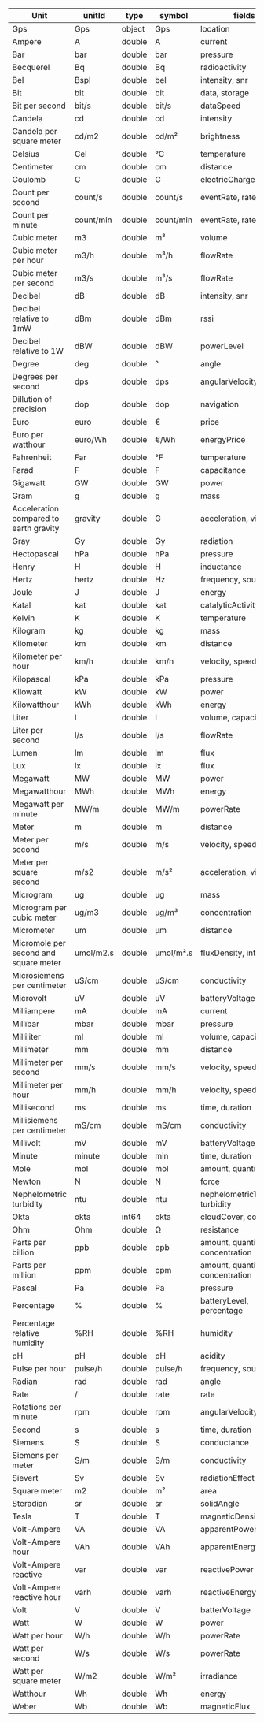 | Unit                                  | unitId    | type   | symbol              | fields
| ------------------------------------- | --------- | ------ | ------------------- | -------------------
| Gps                                   | Gps       | object | Gps                 | location
| Ampere                                | A         | double | A                   | current
| Bar                                   | bar       | double | bar                 | pressure
| Becquerel                             | Bq        | double | Bq                  | radioactivity
| Bel                                   | Bspl      | double | bel                 | intensity, snr
| Bit                                   | bit       | double | bit                 | data, storage
| Bit per second                        | bit/s     | double | bit/s               | dataSpeed
| Candela                               | cd        | double | cd                  | intensity
| Candela per square meter              | cd/m2     | double | cd/m&#178;          | brightness
| Celsius                               | Cel       | double | &#176;C            | temperature
| Centimeter                            | cm        | double | cm                  | distance
| Coulomb                               | C         | double | C                   | electricCharge
| Count per second                      | count/s   | double | count/s             | eventRate, rate
| Count per minute                      | count/min | double | count/min           | eventRate, rate
| Cubic meter                           | m3        | double | m&#179;             | volume
| Cubic meter per hour                  | m3/h      | double | m&#179;/h           | flowRate
| Cubic meter per second                | m3/s      | double | m&#179;/s           | flowRate
| Decibel                               | dB        | double | dB                  | intensity, snr
| Decibel relative to 1mW               | dBm       | double | dBm                 | rssi
| Decibel relative to 1W                | dBW       | double | dBW                 | powerLevel
| Degree                                | deg       | double | &#176;              | angle
| Degrees per second                    | dps       | double | dps                 | angularVelocity
| Dillution of precision                | dop       | double | dop                 | navigation
| Euro                                  | euro      | double | &#8364;             | price
| Euro per watthour                     | euro/Wh   | double | &#8364;/Wh          | energyPrice
| Fahrenheit                            | Far       | double | &#176;F             | temperature
| Farad                                 | F         | double | F                   | capacitance
| Gigawatt                              | GW        | double | GW                  | power
| Gram                                  | g         | double | g                   | mass
| Acceleration compared to earth gravity| gravity   | double | G                   | acceleration, vibration
| Gray                                  | Gy        | double | Gy                  | radiation
| Hectopascal                           | hPa       | double | hPa                 | pressure
| Henry                                 | H         | double | H                   | inductance
| Hertz                                 | hertz     | double | Hz                  | frequency, sound
| Joule                                 | J         | double | J                   | energy
| Katal                                 | kat       | double | kat                 | catalyticActivity
| Kelvin                                | K         | double | K                   | temperature
| Kilogram                              | kg        | double | kg                  | mass
| Kilometer                             | km        | double | km                  | distance
| Kilometer per hour                    | km/h      | double | km/h                | velocity, speed
| Kilopascal                            | kPa       | double | kPa                 | pressure
| Kilowatt                              | kW        | double | kW                  | power
| Kilowatthour                          | kWh       | double | kWh                 | energy
| Liter                                 | l         | double | l                   | volume, capacity
| Liter per second                      | l/s       | double | l/s                 | flowRate
| Lumen                                 | lm        | double | lm                  | flux
| Lux                                   | lx        | double | lx                  | flux
| Megawatt                              | MW        | double | MW                  | power
| Megawatthour                          | MWh       | double | MWh                 | energy
| Megawatt per minute                   | MW/m      | double | MW/m                | powerRate
| Meter                                 | m         | double | m                   | distance
| Meter per second                      | m/s       | double | m/s                 | velocity, speed
| Meter per square second               | m/s2      | double | m/s&#178;           | acceleration, vibration
| Microgram                             | ug        | double | &#181;g             | mass
| Microgram per cubic meter             | ug/m3     | double | &#181;g/m&#179;     | concentration
| Micrometer                            | um        | double | &#181;m             | distance
| Micromole per second and square meter | umol/m2.s | double | &#181;mol/m&#178;.s | fluxDensity, intensity
| Microsiemens per centimeter           | uS/cm     | double | &#181;S/cm          | conductivity
| Microvolt                             | uV        | double | uV                  | batteryVoltage
| Milliampere                           | mA        | double | mA                  | current
| Millibar                              | mbar      | double | mbar                | pressure
| Milliliter                            | ml        | double | ml                  | volume, capacity
| Millimeter                            | mm        | double | mm                  | distance
| Millimeter per second                 | mm/s      | double | mm/s                | velocity, speed
| Millimeter per hour                   | mm/h      | double | mm/h                | velocity, speed
| Millisecond                           | ms        | double | ms                  | time, duration
| Millisiemens per centimeter           | mS/cm     | double | mS/cm               | conductivity
| Millivolt                             | mV        | double | mV                  | batteryVoltage
| Minute                                | minute    | double | min                 | time, duration
| Mole                                  | mol       | double | mol                 | amount, quantity
| Newton                                | N         | double | N                   | force
| Nephelometric turbidity               | ntu       | double | ntu                 | nephelometricTurbidity, turbidity
| Okta                                  | okta      | int64  | okta                | cloudCover, cover
| Ohm                                   | Ohm       | double | &#8486;             | resistance
| Parts per billion                     | ppb       | double | ppb                 | amount, quantity, concentration
| Parts per million                     | ppm       | double | ppm                 | amount, quantity, concentration
| Pascal                                | Pa        | double | Pa                  | pressure
| Percentage                            | %         | double | %                   | batteryLevel, percentage
| Percentage relative humidity          | %RH       | double | %RH                 | humidity
| pH                                    | pH        | double | pH                  | acidity
| Pulse per hour                        | pulse/h   | double | pulse/h             | frequency, sound
| Radian                                | rad       | double | rad                 | angle
| Rate                                  | /         | double | rate                | rate
| Rotations per minute                  | rpm       | double | rpm                 | angularVelocity
| Second                                | s         | double | s                   | time, duration
| Siemens                               | S         | double | S                   | conductance
| Siemens per meter                     | S/m       | double | S/m                 | conductivity
| Sievert                               | Sv        | double | Sv                  | radiationEffect
| Square meter                          | m2        | double | m&#178;             | area
| Steradian                             | sr        | double | sr                  | solidAngle
| Tesla                                 | T         | double | T                   | magneticDensity
| Volt-Ampere                           | VA        | double | VA                  | apparentPower
| Volt-Ampere hour                      | VAh       | double | VAh                 | apparentEnergy
| Volt-Ampere reactive                  | var       | double | var                 | reactivePower
| Volt-Ampere reactive hour             | varh      | double | varh                | reactiveEnergy
| Volt                                  | V         | double | V                   | batterVoltage
| Watt                                  | W         | double | W                   | power
| Watt per hour                         | W/h       | double | W/h                 | powerRate
| Watt per second                       | W/s       | double | W/s                 | powerRate
| Watt per square meter                 | W/m2      | double | W/m&#178;           | irradiance
| Watthour                              | Wh        | double | Wh                  | energy
| Weber                                 | Wb        | double | Wb                  | magneticFlux
